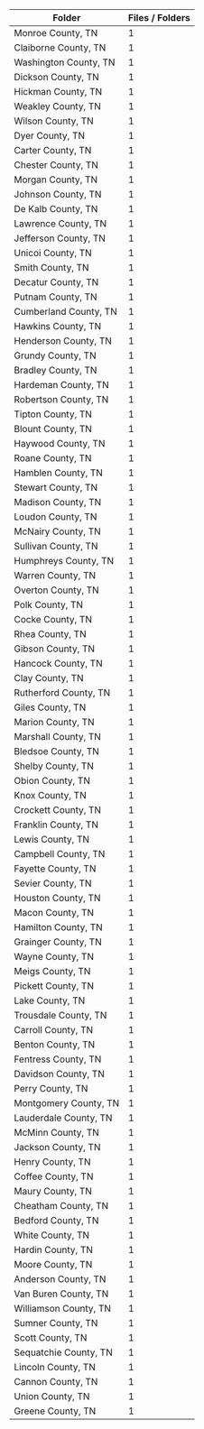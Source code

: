 | Folder                |   Files / Folders |
|-----------------------|-------------------|
| Monroe County, TN     |                 1 |
| Claiborne County, TN  |                 1 |
| Washington County, TN |                 1 |
| Dickson County, TN    |                 1 |
| Hickman County, TN    |                 1 |
| Weakley County, TN    |                 1 |
| Wilson County, TN     |                 1 |
| Dyer County, TN       |                 1 |
| Carter County, TN     |                 1 |
| Chester County, TN    |                 1 |
| Morgan County, TN     |                 1 |
| Johnson County, TN    |                 1 |
| De Kalb County, TN    |                 1 |
| Lawrence County, TN   |                 1 |
| Jefferson County, TN  |                 1 |
| Unicoi County, TN     |                 1 |
| Smith County, TN      |                 1 |
| Decatur County, TN    |                 1 |
| Putnam County, TN     |                 1 |
| Cumberland County, TN |                 1 |
| Hawkins County, TN    |                 1 |
| Henderson County, TN  |                 1 |
| Grundy County, TN     |                 1 |
| Bradley County, TN    |                 1 |
| Hardeman County, TN   |                 1 |
| Robertson County, TN  |                 1 |
| Tipton County, TN     |                 1 |
| Blount County, TN     |                 1 |
| Haywood County, TN    |                 1 |
| Roane County, TN      |                 1 |
| Hamblen County, TN    |                 1 |
| Stewart County, TN    |                 1 |
| Madison County, TN    |                 1 |
| Loudon County, TN     |                 1 |
| McNairy County, TN    |                 1 |
| Sullivan County, TN   |                 1 |
| Humphreys County, TN  |                 1 |
| Warren County, TN     |                 1 |
| Overton County, TN    |                 1 |
| Polk County, TN       |                 1 |
| Cocke County, TN      |                 1 |
| Rhea County, TN       |                 1 |
| Gibson County, TN     |                 1 |
| Hancock County, TN    |                 1 |
| Clay County, TN       |                 1 |
| Rutherford County, TN |                 1 |
| Giles County, TN      |                 1 |
| Marion County, TN     |                 1 |
| Marshall County, TN   |                 1 |
| Bledsoe County, TN    |                 1 |
| Shelby County, TN     |                 1 |
| Obion County, TN      |                 1 |
| Knox County, TN       |                 1 |
| Crockett County, TN   |                 1 |
| Franklin County, TN   |                 1 |
| Lewis County, TN      |                 1 |
| Campbell County, TN   |                 1 |
| Fayette County, TN    |                 1 |
| Sevier County, TN     |                 1 |
| Houston County, TN    |                 1 |
| Macon County, TN      |                 1 |
| Hamilton County, TN   |                 1 |
| Grainger County, TN   |                 1 |
| Wayne County, TN      |                 1 |
| Meigs County, TN      |                 1 |
| Pickett County, TN    |                 1 |
| Lake County, TN       |                 1 |
| Trousdale County, TN  |                 1 |
| Carroll County, TN    |                 1 |
| Benton County, TN     |                 1 |
| Fentress County, TN   |                 1 |
| Davidson County, TN   |                 1 |
| Perry County, TN      |                 1 |
| Montgomery County, TN |                 1 |
| Lauderdale County, TN |                 1 |
| McMinn County, TN     |                 1 |
| Jackson County, TN    |                 1 |
| Henry County, TN      |                 1 |
| Coffee County, TN     |                 1 |
| Maury County, TN      |                 1 |
| Cheatham County, TN   |                 1 |
| Bedford County, TN    |                 1 |
| White County, TN      |                 1 |
| Hardin County, TN     |                 1 |
| Moore County, TN      |                 1 |
| Anderson County, TN   |                 1 |
| Van Buren County, TN  |                 1 |
| Williamson County, TN |                 1 |
| Sumner County, TN     |                 1 |
| Scott County, TN      |                 1 |
| Sequatchie County, TN |                 1 |
| Lincoln County, TN    |                 1 |
| Cannon County, TN     |                 1 |
| Union County, TN      |                 1 |
| Greene County, TN     |                 1 |